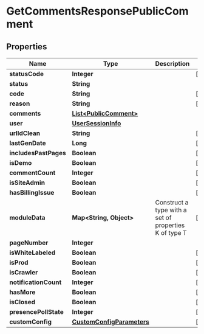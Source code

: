 

# GetCommentsResponsePublicComment


## Properties

| Name | Type | Description | Notes |
|------------ | ------------- | ------------- | -------------|
|**statusCode** | **Integer** |  |  [optional] |
|**status** | **String** |  |  |
|**code** | **String** |  |  [optional] |
|**reason** | **String** |  |  [optional] |
|**comments** | [**List&lt;PublicComment&gt;**](PublicComment.md) |  |  |
|**user** | [**UserSessionInfo**](UserSessionInfo.md) |  |  |
|**urlIdClean** | **String** |  |  [optional] |
|**lastGenDate** | **Long** |  |  [optional] |
|**includesPastPages** | **Boolean** |  |  [optional] |
|**isDemo** | **Boolean** |  |  [optional] |
|**commentCount** | **Integer** |  |  [optional] |
|**isSiteAdmin** | **Boolean** |  |  [optional] |
|**hasBillingIssue** | **Boolean** |  |  [optional] |
|**moduleData** | **Map&lt;String, Object&gt;** | Construct a type with a set of properties K of type T |  [optional] |
|**pageNumber** | **Integer** |  |  |
|**isWhiteLabeled** | **Boolean** |  |  [optional] |
|**isProd** | **Boolean** |  |  [optional] |
|**isCrawler** | **Boolean** |  |  [optional] |
|**notificationCount** | **Integer** |  |  [optional] |
|**hasMore** | **Boolean** |  |  [optional] |
|**isClosed** | **Boolean** |  |  [optional] |
|**presencePollState** | **Integer** |  |  [optional] |
|**customConfig** | [**CustomConfigParameters**](CustomConfigParameters.md) |  |  [optional] |



